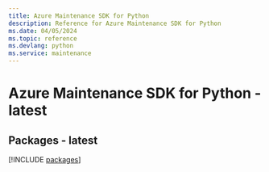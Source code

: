 ```yaml
---
title: Azure Maintenance SDK for Python
description: Reference for Azure Maintenance SDK for Python
ms.date: 04/05/2024
ms.topic: reference
ms.devlang: python
ms.service: maintenance
---
```

# Azure Maintenance SDK for Python - latest
## Packages - latest
[!INCLUDE [packages](maintenance-index.md)]